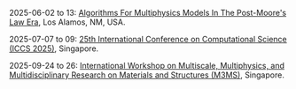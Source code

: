 2025-06-02 to 13: [Algorithms For Multiphysics Models In The Post-Moore's Law Era](https://sites.google.com/msu.edu/modeling-beyond-moore/), Los Alamos, NM, USA.

2025-07-07 to 09: [25th International Conference on Computational Science (ICCS 2025)](https://iccs-meeting.org/iccs2025/), Singapore.

2025-09-24 to 26: [International Workshop on Multiscale, Multiphysics, and Multidisciplinary Research on Materials and Structures (M3MS)](https://m3ms.org), Singapore.

